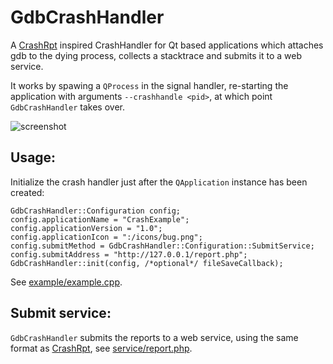GdbCrashHandler
===============

A [CrashRpt](http://crashrpt.sourceforge.net/) inspired CrashHandler for Qt
based applications which attaches gdb to the dying process, collects a
stacktrace and submits it to a web service.

It works by spawing a `QProcess` in the signal handler, re-starting the
application with arguments `--crashhandle <pid>`, at which point
`GdbCrashHandler` takes over.

![screenshot](https://raw.githubusercontent.com/manisandro/GdbCrashHandler/gh-pages/GdbCrashHandler.png)

Usage:
------

Initialize the crash handler just after the `QApplication` instance has been created:

    GdbCrashHandler::Configuration config;
    config.applicationName = "CrashExample";
    config.applicationVersion = "1.0";
    config.applicationIcon = ":/icons/bug.png";
    config.submitMethod = GdbCrashHandler::Configuration::SubmitService;
    config.submitAddress = "http://127.0.0.1/report.php";
    GdbCrashHandler::init(config, /*optional*/ fileSaveCallback);

See [example/example.cpp](https://github.com/manisandro/GdbCrashHandler/blob/master/example/example.cpp).

Submit service:
---------------

`GdbCrashHandler` submits the reports to a web service, using the same format as
[CrashRpt](http://crashrpt.sourceforge.net/docs/html/sending_error_reports.html),
see [service/report.php](https://github.com/manisandro/GdbCrashHandler/blob/master/service/report.php).
